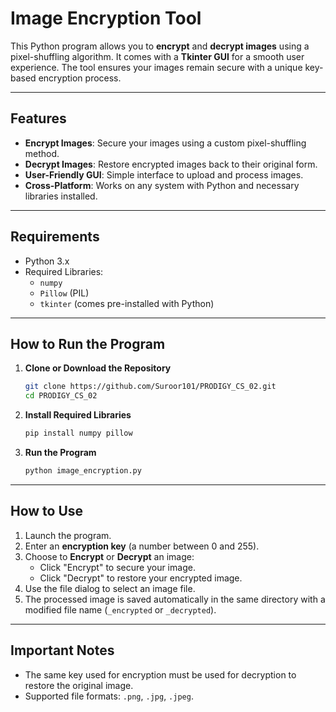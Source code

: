 

# **Image Encryption Tool**  

This Python program allows you to **encrypt** and **decrypt images** using a pixel-shuffling algorithm. It comes with a **Tkinter GUI** for a smooth user experience. The tool ensures your images remain secure with a unique key-based encryption process.  

---

## **Features**  
- **Encrypt Images**: Secure your images using a custom pixel-shuffling method.  
- **Decrypt Images**: Restore encrypted images back to their original form.  
- **User-Friendly GUI**: Simple interface to upload and process images.  
- **Cross-Platform**: Works on any system with Python and necessary libraries installed.  

---

## **Requirements**  
- Python 3.x  
- Required Libraries:  
  - `numpy`  
  - `Pillow` (PIL)  
  - `tkinter` (comes pre-installed with Python)  

---

## **How to Run the Program**  
1. **Clone or Download the Repository**  
   ```bash
   git clone https://github.com/Suroor101/PRODIGY_CS_02.git
   cd PRODIGY_CS_02
   ```

2. **Install Required Libraries**  
   ```bash
   pip install numpy pillow
   ```

3. **Run the Program**  
   ```bash
   python image_encryption.py
   ```  

---

## **How to Use**  

1. Launch the program.  
2. Enter an **encryption key** (a number between 0 and 255).  
3. Choose to **Encrypt** or **Decrypt** an image:  
   - Click "Encrypt" to secure your image.  
   - Click "Decrypt" to restore your encrypted image.  
4. Use the file dialog to select an image file.  
5. The processed image is saved automatically in the same directory with a modified file name (`_encrypted` or `_decrypted`).  

---

## **Important Notes**  
- The same key used for encryption must be used for decryption to restore the original image.  
- Supported file formats: `.png`, `.jpg`, `.jpeg`.  

